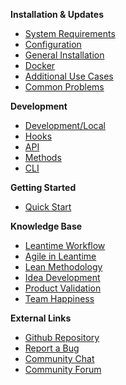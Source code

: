 **Installation & Updates**
  - [System Requirements](installation/system-requirements.md)
  - [Configuration](installation/configuration.md)
  - [General Installation](installation/quick-installation.md)
  - [Docker](installation/docker.md)
  - [Additional Use Cases](installation/advanced.md)
  - [Common Problems](installation/common-issues.md)

 
**Development**
  - [Development/Local](installation/development.md)
  - [Hooks](technical/hooks.md)
  - [API](api/usage.md)
  - [Methods](technical/README.md)
  - [CLI](development/commandline.md)
 
**Getting Started**

  - [Quick Start](getting-started/new-project.md)
  
    
**Knowledge Base**

  - [Leantime Workflow](knowledge-base/wheretostart.md)
  - [Agile in Leantime](knowledge-base/agile.md)
  - [Lean Methodology](knowledge-base/whatislean.md)
  - [Idea Development](knowledge-base/idea-development.md)
  - [Product Validation](knowledge-base/product-validation.md)
  - [Team Happiness](knowledge-base/team-happiness.md)


**External Links**
- [Github Repository](https://github.com/Leantime/leantime/)
- [Report a Bug](https://github.com/Leantime/leantime/issues/new)
- [Community Chat](https://discord.gg/4zMzJtAq9z)
- [Community Forum](https://community.leantime.io/) 
